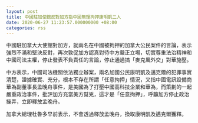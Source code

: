 ```yaml
---
layout: post
title: 中國駐加使館反對加方指中國無理拘押康明凱二人
date: 2020-06-27 11:23:57.000000000 +08:00
categories: rss
---
```


中國駐加拿大大使館對加方，就兩名在中國被拘押的加拿大公民案件的言論，表示強烈不滿和堅決反對，再次敦促加方認真對待中方嚴正立場，切實尊重法治精神和中國司法主權，停止發表不負責任的言論，停止通過搞「麥克風外交」對華施壓。

中方表示，中國司法機關依法獨立辦案，兩名加國公民康明凱及邁克爾的犯罪事實清楚，證據確實、充分，根本不存在所謂「任意拘押」情況，又指中國電訊設備商華為副董事長孟晚舟事件，是美國為了打壓中國高科技企業和華為，而策劃的一起嚴重政治事件，批評加方充當美方幫兇，這才是「任意拘押」，呼籲加方停止政治操弄，立即釋放孟晚舟。

加拿大總理杜魯多早前表示，不會透過釋放孟晚舟，換取康明凱及邁克爾獲釋。
